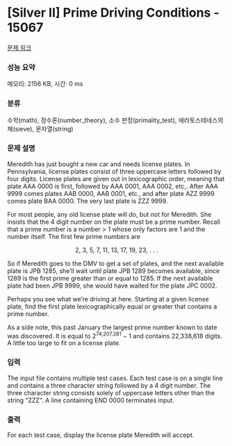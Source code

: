 # [Silver II] Prime Driving Conditions - 15067 

[문제 링크](https://www.acmicpc.net/problem/15067) 

### 성능 요약

메모리: 2156 KB, 시간: 0 ms

### 분류

수학(math), 정수론(number_theory), 소수 판정(primality_test), 에라토스테네스의 체(sieve), 문자열(string)

### 문제 설명

<p>Meredith has just bought a new car and needs license plates. In Pennsylvania, license plates consist of three uppercase letters followed by four digits. License plates are given out in lexicographic order, meaning that plate AAA 0000 is first, followed by AAA 0001, AAA 0002, etc,. After AAA 9999 comes plates AAB 0000, AAB 0001, etc., and after plate AZZ 9999 comes plate BAA 0000. The very last plate is ZZZ 9999.</p>

<p>For most people, any old license plate will do, but not for Meredith. She insists that the 4 digit number on the plate must be a prime number. Recall that a prime number is a number > 1 whose only factors are 1 and the number itself. The first few prime numbers are</p>

<p style="text-align:center">2, 3, 5, 7, 11, 13, 17, 19, 23, . . .</p>

<p>So if Meredith goes to the DMV to get a set of plates, and the next available plate is JPB 1285, she’ll wait until plate JPB 1289 becomes available, since 1289 is the first prime greater than or equal to 1285. If the next available plate had been JPB 9999, she would have waited for the plate JPC 0002.</p>

<p>Perhaps you see what we’re driving at here. Starting at a given license plate, find the first plate lexicographically equal or greater that contains a prime number.</p>

<p>As a side note, this past January the largest prime number known to date was discovered. It is equal to 2<sup>74,207,281</sup> − 1 and contains 22,338,618 digits. A little too large to fit on a license plate.</p>

### 입력 

 <p>The input file contains multiple test cases. Each test case is on a single line and contains a three character string followed by a 4 digit number. The three character string consists solely of uppercase letters other than the string “ZZZ". A line containing END 0000 terminates input.</p>

### 출력 

 <p>For each test case, display the license plate Meredith will accept.</p>

